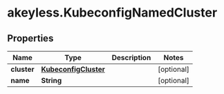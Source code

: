# akeyless.KubeconfigNamedCluster

## Properties

Name | Type | Description | Notes
------------ | ------------- | ------------- | -------------
**cluster** | [**KubeconfigCluster**](KubeconfigCluster.md) |  | [optional] 
**name** | **String** |  | [optional] 


